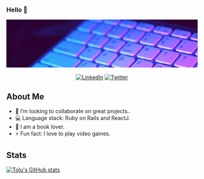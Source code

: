 ### Hello 👋

<p align="center">
  <img width="1100" height="auto" src="Tolu2.png">
</p>

<p align="center">
   <a href="https://www.linkedin.com/in/toluwase-ajise/" target="_blank"><img src="https://img.shields.io/badge/LinkedIn-%230077B5.svg?&style=for-the-badge&logo=linkedin&logoColor=white" alt="LinkedIn"></a>
   <a href="https://twitter.com/Littletolu" target="_blank"><img src="https://img.shields.io/badge/Twitter-1DA1F2.svg?&style=for-the-badge&logo=twitter&logoColor=white" alt="Twitter"></a>
</p>

## About Me

- 👯 I’m looking to collaborate on great projects..
- :computer: Language stack: Ruby on Rails and ReactJ.
- :book: I am a book lover.
- ⚡ Fun fact: I love to play video games.


## Stats
[![Tolu's GitHub stats](https://github-readme-stats.vercel.app/api?username=Whoistolu&count_private=true)](https://github.com/Whoistolu)
